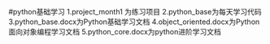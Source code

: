 #python基础学习
1.project_month1 为练习项目
2.python_base为每天学习代码
3.python_base.docx为Python基础学习文档
4.object_oriented.docx为Python面向对象编程学习文档
5.python_core.docx为python进阶学习文档

